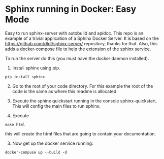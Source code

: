 # Sphinx running in Docker: Easy Mode

Easy to run sphinx-server with autobuild and apidoc. This repo is an example of a trivial
application of a Sphinx Docker Server. It is based on the https://github.com/dldl/sphinx-server/
repository, thanks for that. Also, this adds a docker-compose file to help the extension of the
sphinx service. 

To run the server do this (you must have the docker daemon installed).

1) Install sphinx using pip.

```
pip install sphinx
```

2) Go to the root of your code directory. For this example the root of the code is the same
as where this readme is allocated.

3) Execute the sphinx quickstart running in the console sphinx-quickstart. This will config
the main files to run sphinx.

4) Execute

```
make html
```

this will create the html files that are going to contain your documentation.

3) Now get up the docker service running:

```
docker-compuse up --build -d
```



